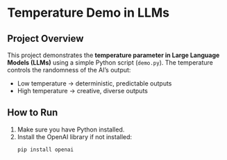 # Temperature Demo in LLMs

## Project Overview
This project demonstrates the **temperature parameter in Large Language Models (LLMs)** using a simple Python script (`demo.py`). The temperature controls the randomness of the AI’s output:
- Low temperature → deterministic, predictable outputs
- High temperature → creative, diverse outputs




## How to Run
1. Make sure you have Python installed.
2. Install the OpenAI library if not installed:
   ```bash
   pip install openai
